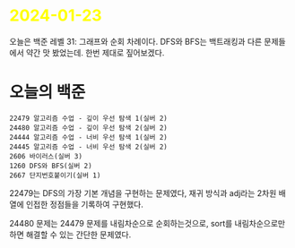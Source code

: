 # <span style="color:yellow">2024-01-23</span>

오늘은 백준 레벨 31: 그래프와 순회 차례이다.
DFS와 BFS는 백트래킹과 다른 문제들에서 약간 맛 봤었는데. 한번 제대로 짚어보겠다.

# 오늘의 백준
```
22479 알고리즘 수업 - 깊이 우선 탐색 1(실버 2)
24480 알고리즘 수업 - 깊이 우선 탐색 2(실버 2)
24444 알고리즘 수업 - 너비 우선 탐색 1(실버 2)
24445 알고리즘 수업 - 너비 우선 탐색 2(실버 2)
2606 바이러스(실버 3)
1260 DFS와 BFS(실버 2)
2667 단지번호붙이기(실버 1)
```


22479는 DFS의 가장 기본 개념을 구현하는 문제였다, 재귀 방식과 adj라는 2차원 배열에 인접한 정점들을 기록하여 구현했다.

24480 문제는 24479 문제를 내림차순으로 순회하는것으로, sort를 내림차순으로만 하면 해결할 수 있는 간단한 문제였다.

